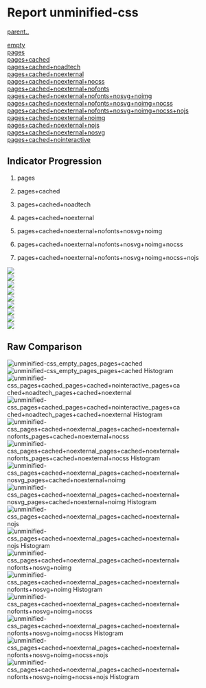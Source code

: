 # Report unminified-css

[parent..](./..)  

[empty](./empty/)  
[pages](./pages/)  
[pages+cached](./pages+cached/)  
[pages+cached+noadtech](./pages+cached+noadtech/)  
[pages+cached+noexternal](./pages+cached+noexternal/)  
[pages+cached+noexternal+nocss](./pages+cached+noexternal+nocss/)  
[pages+cached+noexternal+nofonts](./pages+cached+noexternal+nofonts/)  
[pages+cached+noexternal+nofonts+nosvg+noimg](./pages+cached+noexternal+nofonts+nosvg+noimg/)  
[pages+cached+noexternal+nofonts+nosvg+noimg+nocss](./pages+cached+noexternal+nofonts+nosvg+noimg+nocss/)  
[pages+cached+noexternal+nofonts+nosvg+noimg+nocss+nojs](./pages+cached+noexternal+nofonts+nosvg+noimg+nocss+nojs/)  
[pages+cached+noexternal+noimg](./pages+cached+noexternal+noimg/)  
[pages+cached+noexternal+nojs](./pages+cached+noexternal+nojs/)  
[pages+cached+noexternal+nosvg](./pages+cached+noexternal+nosvg/)  
[pages+cached+nointeractive](./pages+cached+nointeractive/)  

## Indicator Progression

1. pages

2. pages+cached

3. pages+cached+noadtech

4. pages+cached+noexternal

5. pages+cached+noexternal+nofonts+nosvg+noimg

6. pages+cached+noexternal+nofonts+nosvg+noimg+nocss

7. pages+cached+noexternal+nofonts+nosvg+noimg+nocss+nojs



![](./progession_score:mean_score:median.png)  
![](./progession_mean_median.png)  
![](./progession_min_max.png)  
![](./progession_range_p90range.png)  
![](./progession_stddev_p90stddev_skewness.png)  
![](./progession_eccentricity_p90eccentricity.png)  
![](./progession_quanta_p90quanta.png)  
![](./progession_quantaRatio_p90quantaRatio.png)  
![](./progession_outlandishness.png)  

## Raw Comparison

![unminified-css_empty_pages_pages+cached](./unminified-css_empty_pages_pages+cached.png)  
![unminified-css_empty_pages_pages+cached Histogram](./unminified-css_empty_pages_pages+cached+hist.png)  
![unminified-css_pages+cached_pages+cached+nointeractive_pages+cached+noadtech_pages+cached+noexternal](./unminified-css_pages+cached_pages+cached+nointeractive_pages+cached+noadtech_pages+cached+noexternal.png)  
![unminified-css_pages+cached_pages+cached+nointeractive_pages+cached+noadtech_pages+cached+noexternal Histogram](./unminified-css_pages+cached_pages+cached+nointeractive_pages+cached+noadtech_pages+cached+noexternal+hist.png)  
![unminified-css_pages+cached+noexternal_pages+cached+noexternal+nofonts_pages+cached+noexternal+nocss](./unminified-css_pages+cached+noexternal_pages+cached+noexternal+nofonts_pages+cached+noexternal+nocss.png)  
![unminified-css_pages+cached+noexternal_pages+cached+noexternal+nofonts_pages+cached+noexternal+nocss Histogram](./unminified-css_pages+cached+noexternal_pages+cached+noexternal+nofonts_pages+cached+noexternal+nocss+hist.png)  
![unminified-css_pages+cached+noexternal_pages+cached+noexternal+nosvg_pages+cached+noexternal+noimg](./unminified-css_pages+cached+noexternal_pages+cached+noexternal+nosvg_pages+cached+noexternal+noimg.png)  
![unminified-css_pages+cached+noexternal_pages+cached+noexternal+nosvg_pages+cached+noexternal+noimg Histogram](./unminified-css_pages+cached+noexternal_pages+cached+noexternal+nosvg_pages+cached+noexternal+noimg+hist.png)  
![unminified-css_pages+cached+noexternal_pages+cached+noexternal+nojs](./unminified-css_pages+cached+noexternal_pages+cached+noexternal+nojs.png)  
![unminified-css_pages+cached+noexternal_pages+cached+noexternal+nojs Histogram](./unminified-css_pages+cached+noexternal_pages+cached+noexternal+nojs+hist.png)  
![unminified-css_pages+cached+noexternal_pages+cached+noexternal+nofonts+nosvg+noimg](./unminified-css_pages+cached+noexternal_pages+cached+noexternal+nofonts+nosvg+noimg.png)  
![unminified-css_pages+cached+noexternal_pages+cached+noexternal+nofonts+nosvg+noimg Histogram](./unminified-css_pages+cached+noexternal_pages+cached+noexternal+nofonts+nosvg+noimg+hist.png)  
![unminified-css_pages+cached+noexternal_pages+cached+noexternal+nofonts+nosvg+noimg+nocss](./unminified-css_pages+cached+noexternal_pages+cached+noexternal+nofonts+nosvg+noimg+nocss.png)  
![unminified-css_pages+cached+noexternal_pages+cached+noexternal+nofonts+nosvg+noimg+nocss Histogram](./unminified-css_pages+cached+noexternal_pages+cached+noexternal+nofonts+nosvg+noimg+nocss+hist.png)  
![unminified-css_pages+cached+noexternal_pages+cached+noexternal+nofonts+nosvg+noimg+nocss+nojs](./unminified-css_pages+cached+noexternal_pages+cached+noexternal+nofonts+nosvg+noimg+nocss+nojs.png)  
![unminified-css_pages+cached+noexternal_pages+cached+noexternal+nofonts+nosvg+noimg+nocss+nojs Histogram](./unminified-css_pages+cached+noexternal_pages+cached+noexternal+nofonts+nosvg+noimg+nocss+nojs+hist.png)  

<style>
  img {
    max-width: 80%;
  }
</style>
      
